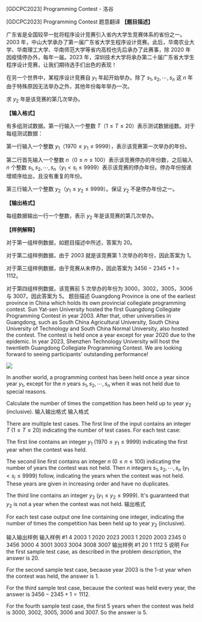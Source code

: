 



[GDCPC2023] Programming Contest - 洛谷














[GDCPC2023] Programming Contest
题意翻译
**【题目描述】**

广东省是全国较早一批将程序设计竞赛引入省内大学生竞赛体系的省份之一。$2003$ 年，中山大学承办了第一届广东省大学生程序设计竞赛。此后，华南农业大学、华南理工大学、华南师范大学等省内高校也先后承办了此赛事，除 $2020$ 年因疫情停办外，每年一届。$2023$ 年，深圳技术大学将承办第二十届广东省大学生程序设计竞赛，让我们期待选手们出色的表现！

在另一个世界中，某程序设计竞赛自 $y_1$ 年起开始举办。除了 $s_1, s_2, \cdots, s_n$ 这 $n$ 年由于特殊原因无法举办之外，其他年份每年举办一次。

求 $y_2$ 年是该竞赛的第几次举办。

**【输入格式】**

有多组测试数据。第一行输入一个整数 $T$（$1 \le T \le 20$）表示测试数据组数。对于每组测试数据：

第一行输入一个整数 $y_1$（$1970 \le y_1 \le 9999$），表示该竞赛第一次举办的年份。

第二行首先输入一个整数 $n$（$0 \le n \le 100$）表示该竞赛停办的年份数，之后输入 $n$ 个整数 $s_1, s_2, \cdots, s_n$（$y_1 < s_i \le 9999$）表示该竞赛的停办年份。停办年份按递增顺序给出，且没有重复的年份。

第三行输入一个整数 $y_2$（$y_1 \le y_2 \le 9999$）。保证 $y_2$ 不是停办年份之一。

**【输出格式】**

每组数据输出一行一个整数，表示 $y_2$ 年是该竞赛的第几次举办。

**【样例解释】**

对于第一组样例数据，如题目描述中所述，答案为 $20$。

对于第二组样例数据，由于 $2003$ 就是该竞赛第 $1$ 次举办的年份，因此答案为 $1$。

对于第三组样例数据，由于竞赛从未停办，因此答案为 $3456 - 2345 + 1 = 1112$。

对于第四组样例数据，该竞赛前 $5$ 次举办的年份为 $3000$，$3002$，$3005$，$3006$ 与 $3007$。因此答案为 $5$。
题目描述
Guangdong Province is one of the earliest province in China which holds its own provincial collegiate programming contest. Sun Yat-sen University hosted the first Guangdong Collegiate Programming Contest in year $2003$. After that, other universities in Guangdong, such as South China Agricultural University, South China University of Technology and South China Normal University, also hosted the contest. The contest is held once a year except for year $2020$ due to the epidemic. In year $2023$, Shenzhen Technology University will host the twentieth Guangdong Collegiate Programming Contest. We are looking forward to seeing participants' outstanding performance!

![](https://cdn.luogu.com.cn/upload/image_hosting/nvct1s9o.png)

In another world, a programming contest has been held once a year since year $y_1$, except for the $n$ years $s_1, s_2, \cdots, s_n$ when it was not held due to special reasons.

Calculate the number of times the competition has been held up to year $y_2$ (inclusive).
输入输出格式
输入格式

There are multiple test cases. The first line of the input contains an integer $T$ ($1 \le T \le 20$) indicating the number of test cases. For each test case:

The first line contains an integer $y_1$ ($1970 \le y_1 \le 9999$) indicating the first year when the contest was held.

The second line first contains an integer $n$ ($0 \le n \le 100$) indicating the number of years the contest was not held. Then $n$ integers $s_1, s_2, \cdots, s_n$ ($y_1 < s_i \le 9999$) follow, indicating the years when the contest was not held. These years are given in increasing order and have no duplicates.

The third line contains an integer $y_2$ ($y_1 \le y_2 \le 9999$). It's guaranteed that $y_2$ is not a year when the contest was not held.
输出格式

For each test case output one line containing one integer, indicating the number of times the competition has been held up to year $y_2$ (inclusive).

输入输出样例
输入样例 #1
4
2003
1 2020
2023
2003
1 2020
2003
2345
0
3456
3000
4 3001 3003 3004 3008
3007
输出样例 #1
20
1
1112
5
说明
For the first sample test case, as described in the problem description, the answer is $20$.

For the second sample test case, because year $2003$ is the $1$-st year when the contest was held, the answer is $1$.

For the third sample test case, because the contest was held every year, the answer is $3456 - 2345 + 1 = 1112$.

For the fourth sample test case, the first $5$ years when the contest was held is $3000$, $3002$, $3005$, $3006$ and $3007$. So the answer is $5$.






